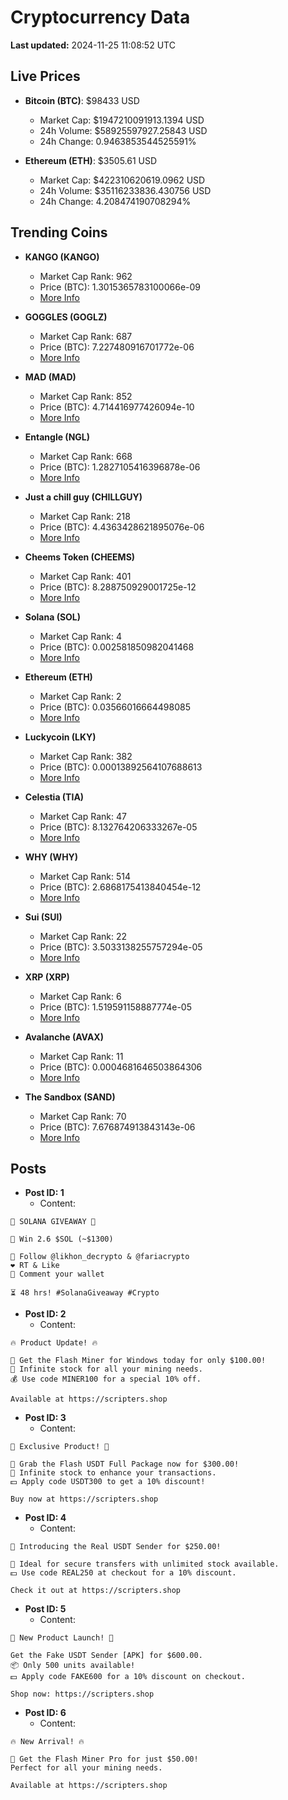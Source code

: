 # Cryptocurrency Data

**Last updated:** 2024-11-25 11:08:52 UTC

## Live Prices
- **Bitcoin (BTC)**: $98433 USD
  - Market Cap: $1947210091913.1394 USD
  - 24h Volume: $58925597927.25843 USD
  - 24h Change: 0.9463853544525591%

- **Ethereum (ETH)**: $3505.61 USD
  - Market Cap: $422310620619.0962 USD
  - 24h Volume: $35116233836.430756 USD
  - 24h Change: 4.208474190708294%

## Trending Coins
- **KANGO (KANGO)**
  - Market Cap Rank: 962
  - Price (BTC): 1.3015365783100066e-09
  - [More Info](https://www.coingecko.com/en/coins/kango)

- **GOGGLES (GOGLZ)**
  - Market Cap Rank: 687
  - Price (BTC): 7.227480916701772e-06
  - [More Info](https://www.coingecko.com/en/coins/goggles)

- **MAD (MAD)**
  - Market Cap Rank: 852
  - Price (BTC): 4.714416977426094e-10
  - [More Info](https://www.coingecko.com/en/coins/mad-2)

- **Entangle (NGL)**
  - Market Cap Rank: 668
  - Price (BTC): 1.2827105416396878e-06
  - [More Info](https://www.coingecko.com/en/coins/entangle)

- **Just a chill guy (CHILLGUY)**
  - Market Cap Rank: 218
  - Price (BTC): 4.4363428621895076e-06
  - [More Info](https://www.coingecko.com/en/coins/just-a-chill-guy)

- **Cheems Token (CHEEMS)**
  - Market Cap Rank: 401
  - Price (BTC): 8.288750929001725e-12
  - [More Info](https://www.coingecko.com/en/coins/cheems-token)

- **Solana (SOL)**
  - Market Cap Rank: 4
  - Price (BTC): 0.002581850982041468
  - [More Info](https://www.coingecko.com/en/coins/solana)

- **Ethereum (ETH)**
  - Market Cap Rank: 2
  - Price (BTC): 0.03566016664498085
  - [More Info](https://www.coingecko.com/en/coins/ethereum)

- **Luckycoin (LKY)**
  - Market Cap Rank: 382
  - Price (BTC): 0.00013892564107688613
  - [More Info](https://www.coingecko.com/en/coins/luckycoin)

- **Celestia (TIA)**
  - Market Cap Rank: 47
  - Price (BTC): 8.132764206333267e-05
  - [More Info](https://www.coingecko.com/en/coins/celestia)

- **WHY (WHY)**
  - Market Cap Rank: 514
  - Price (BTC): 2.6868175413840454e-12
  - [More Info](https://www.coingecko.com/en/coins/why)

- **Sui (SUI)**
  - Market Cap Rank: 22
  - Price (BTC): 3.5033138255757294e-05
  - [More Info](https://www.coingecko.com/en/coins/sui)

- **XRP (XRP)**
  - Market Cap Rank: 6
  - Price (BTC): 1.519591158887774e-05
  - [More Info](https://www.coingecko.com/en/coins/xrp)

- **Avalanche (AVAX)**
  - Market Cap Rank: 11
  - Price (BTC): 0.0004681646503864306
  - [More Info](https://www.coingecko.com/en/coins/avalanche)

- **The Sandbox (SAND)**
  - Market Cap Rank: 70
  - Price (BTC): 7.676874913843143e-06
  - [More Info](https://www.coingecko.com/en/coins/the-sandbox)

## Posts
- **Post ID: 1**
  - Content:
```
🚀 SOLANA GIVEAWAY 🚀

🎁 Win 2.6 $SOL (~$1300)

🤝 Follow @likhon_decrypto & @fariacrypto
❤️ RT & Like
💬 Comment your wallet

⏳ 48 hrs! #SolanaGiveaway #Crypto
```

- **Post ID: 2**
  - Content:
```
🔥 Product Update! 🔥

🚀 Get the Flash Miner for Windows today for only $100.00!
🔋 Infinite stock for all your mining needs.
💰 Use code MINER100 for a special 10% off.

Available at https://scripters.shop
```

- **Post ID: 3**
  - Content:
```
🎁 Exclusive Product! 🎁

💸 Grab the Flash USDT Full Package now for $300.00!
🎉 Infinite stock to enhance your transactions.
💵 Apply code USDT300 to get a 10% discount!

Buy now at https://scripters.shop
```

- **Post ID: 4**
  - Content:
```
💎 Introducing the Real USDT Sender for $250.00!

💼 Ideal for secure transfers with unlimited stock available.
💵 Use code REAL250 at checkout for a 10% discount.

Check it out at https://scripters.shop
```

- **Post ID: 5**
  - Content:
```
🚀 New Product Launch! 🚀

Get the Fake USDT Sender [APK] for $600.00.
📦 Only 500 units available!
💵 Apply code FAKE600 for a 10% discount on checkout.

Shop now: https://scripters.shop
```

- **Post ID: 6**
  - Content:
```
🔥 New Arrival! 🔥

💸 Get the Flash Miner Pro for just $50.00!
Perfect for all your mining needs.

Available at https://scripters.shop
```

